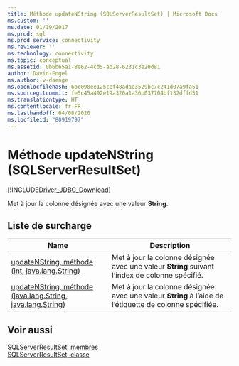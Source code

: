 ```yaml
---
title: Méthode updateNString (SQLServerResultSet) | Microsoft Docs
ms.custom: ''
ms.date: 01/19/2017
ms.prod: sql
ms.prod_service: connectivity
ms.reviewer: ''
ms.technology: connectivity
ms.topic: conceptual
ms.assetid: 0b6b65a1-8e62-4cd5-ab28-6231c3e20d81
author: David-Engel
ms.author: v-daenge
ms.openlocfilehash: 6bc098ee125cef48adae3529bc7c241d07a9fa51
ms.sourcegitcommit: fe5c45a492e19a320a1a36b037704bf132dffd51
ms.translationtype: HT
ms.contentlocale: fr-FR
ms.lasthandoff: 04/08/2020
ms.locfileid: "80919797"
---
```

# <a name="updatenstring-method-sqlserverresultset"></a>Méthode updateNString (SQLServerResultSet)
[!INCLUDE[Driver_JDBC_Download](../../../includes/driver_jdbc_download.md)]

  Met à jour la colonne désignée avec une valeur **String**.  
  
## <a name="overload-list"></a>Liste de surcharge  
  
|Name|Description|  
|----------|-----------------|  
|[updateNString, méthode &#40;int, java.lang.String&#41;](../../../connect/jdbc/reference/updatenstring-method-int-java-lang-string.md)|Met à jour la colonne désignée avec une valeur **String** suivant l’index de colonne spécifié.|  
|[updateNString, méthode &#40;java.lang.String, java.lang.String&#41;](../../../connect/jdbc/reference/updatenstring-method-java-lang-string-java-lang-string.md)|Met à jour la colonne désignée avec une valeur **String** à l’aide de l’étiquette de colonne spécifiée.|  
  
## <a name="see-also"></a>Voir aussi  
 [SQLServerResultSet, membres](../../../connect/jdbc/reference/sqlserverresultset-members.md)   
 [SQLServerResultSet, classe](../../../connect/jdbc/reference/sqlserverresultset-class.md)  
  
  
